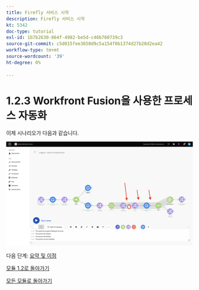 ```yaml
---
title: Firefly 서비스 시작
description: Firefly 서비스 시작
kt: 5342
doc-type: tutorial
exl-id: 1b7b2630-864f-4982-be5d-c46b760739c3
source-git-commit: c5d015fee3650d9c5a154f0b1374d27b20d2ea42
workflow-type: tm+mt
source-wordcount: '39'
ht-degree: 0%

---
```


# 1.2.3 Workfront Fusion을 사용한 프로세스 자동화

이제 시나리오가 다음과 같습니다.

![WF Fusion](./images/wffusion125.png)


다음 단계: [요약 및 이점](./summary.md)

[모듈 1.2로 돌아가기](./automation.md)

[모든 모듈로 돌아가기](./../../../overview.md)
